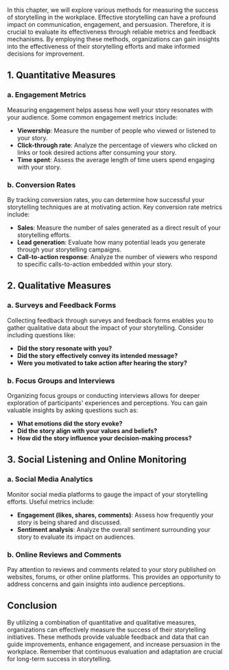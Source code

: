 
In this chapter, we will explore various methods for measuring the success of storytelling in the workplace. Effective storytelling can have a profound impact on communication, engagement, and persuasion. Therefore, it is crucial to evaluate its effectiveness through reliable metrics and feedback mechanisms. By employing these methods, organizations can gain insights into the effectiveness of their storytelling efforts and make informed decisions for improvement.

## 1\. Quantitative Measures

### a. Engagement Metrics

Measuring engagement helps assess how well your story resonates with your audience. Some common engagement metrics include:

- **Viewership**: Measure the number of people who viewed or listened to your story.
- **Click-through rate**: Analyze the percentage of viewers who clicked on links or took desired actions after consuming your story.
- **Time spent**: Assess the average length of time users spend engaging with your story.

### b. Conversion Rates

By tracking conversion rates, you can determine how successful your storytelling techniques are at motivating action. Key conversion rate metrics include:

- **Sales**: Measure the number of sales generated as a direct result of your storytelling efforts.
- **Lead generation**: Evaluate how many potential leads you generate through your storytelling campaigns.
- **Call-to-action response**: Analyze the number of viewers who respond to specific calls-to-action embedded within your story.

## 2\. Qualitative Measures

### a. Surveys and Feedback Forms

Collecting feedback through surveys and feedback forms enables you to gather qualitative data about the impact of your storytelling. Consider including questions like:

- **Did the story resonate with you?**
- **Did the story effectively convey its intended message?**
- **Were you motivated to take action after hearing the story?**

### b. Focus Groups and Interviews

Organizing focus groups or conducting interviews allows for deeper exploration of participants' experiences and perceptions. You can gain valuable insights by asking questions such as:

- **What emotions did the story evoke?**
- **Did the story align with your values and beliefs?**
- **How did the story influence your decision-making process?**

## 3\. Social Listening and Online Monitoring

### a. Social Media Analytics

Monitor social media platforms to gauge the impact of your storytelling efforts. Useful metrics include:

- **Engagement (likes, shares, comments)**: Assess how frequently your story is being shared and discussed.
- **Sentiment analysis**: Analyze the overall sentiment surrounding your story to evaluate its impact on audiences.

### b. Online Reviews and Comments

Pay attention to reviews and comments related to your story published on websites, forums, or other online platforms. This provides an opportunity to address concerns and gain insights into audience perceptions.

## Conclusion

By utilizing a combination of quantitative and qualitative measures, organizations can effectively measure the success of their storytelling initiatives. These methods provide valuable feedback and data that can guide improvements, enhance engagement, and increase persuasion in the workplace. Remember that continuous evaluation and adaptation are crucial for long-term success in storytelling.
